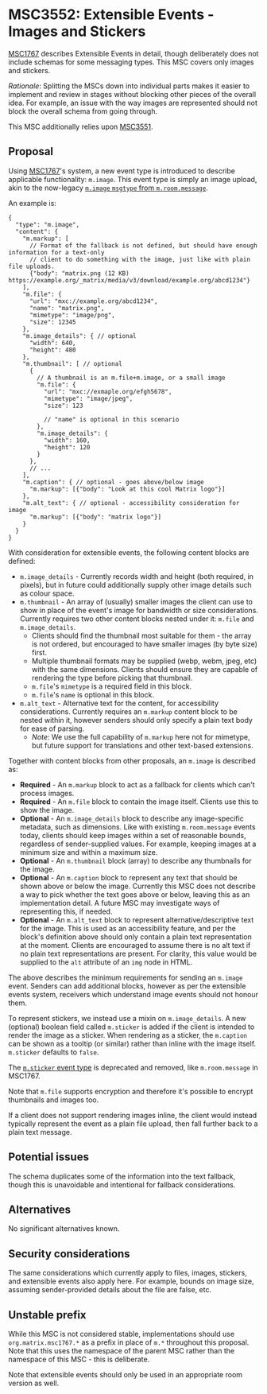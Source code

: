 # MSC3552: Extensible Events - Images and Stickers

[MSC1767](https://github.com/matrix-org/matrix-doc/pull/1767) describes Extensible Events in detail,
though deliberately does not include schemas for some messaging types. This MSC covers only images
and stickers.

*Rationale*: Splitting the MSCs down into individual parts makes it easier to implement and review in
stages without blocking other pieces of the overall idea. For example, an issue with the way images
are represented should not block the overall schema from going through.

This MSC additionally relies upon [MSC3551](https://github.com/matrix-org/matrix-doc/pull/3551).

## Proposal

Using [MSC1767](https://github.com/matrix-org/matrix-doc/pull/1767)'s system, a new event type
is introduced to describe applicable functionality: `m.image`. This event type is simply an image
upload, akin to the now-legacy [`m.image` `msgtype` from `m.room.message`](https://spec.matrix.org/v1.1/client-server-api/#mimage).

An example is:

```json5
{
  "type": "m.image",
  "content": {
    "m.markup": [
      // Format of the fallback is not defined, but should have enough information for a text-only
      // client to do something with the image, just like with plain file uploads.
      {"body": "matrix.png (12 KB) https://example.org/_matrix/media/v3/download/example.org/abcd1234"}
    ],
    "m.file": {
      "url": "mxc://example.org/abcd1234",
      "name": "matrix.png",
      "mimetype": "image/png",
      "size": 12345
    },
    "m.image_details": { // optional
      "width": 640,
      "height": 480
    },
    "m.thumbnail": [ // optional
      {
        // A thumbnail is an m.file+m.image, or a small image
        "m.file": {
          "url": "mxc://exmaple.org/efgh5678",
          "mimetype": "image/jpeg",
          "size": 123

          // "name" is optional in this scenario
        },
        "m.image_details": {
          "width": 160,
          "height": 120
        }
      },
      // ...
    ],
    "m.caption": { // optional - goes above/below image
      "m.markup": [{"body": "Look at this cool Matrix logo"}]
    },
    "m.alt_text": { // optional - accessibility consideration for image
      "m.markup": [{"body": "matrix logo"}]
    }
  }
}
```

With consideration for extensible events, the following content blocks are defined:

* `m.image_details` - Currently records width and height (both required, in pixels), but in
  future could additionally supply other image details such as colour space.
* `m.thumbnail` - An array of (usually) smaller images the client can use to show in place of
  the event's image for bandwidth or size considerations. Currently requires two other content
  blocks nested under it: `m.file` and `m.image_details`.
  * Clients should find the thumbnail most suitable for them - the array is not ordered, but
    encouraged to have smaller images (by byte size) first.
  * Multiple thumbnail formats may be supplied (webp, webm, jpeg, etc) with the same dimensions.
    Clients should ensure they are capable of rendering the type before picking that thumbnail.
  * `m.file`'s `mimetype` is a required field in this block.
  * `m.file`'s `name` is optional in this block.
* `m.alt_text` - Alternative text for the content, for accessibility considerations. Currently
  requires an `m.markup` content block to be nested within it, however senders should only
  specify a plain text body for ease of parsing.
  * *Note*: We use the full capability of `m.markup` here not for mimetype, but future support
    for translations and other text-based extensions.

Together with content blocks from other proposals, an `m.image` is described as:

* **Required** - An `m.markup` block to act as a fallback for clients which can't process images.
* **Required** - An `m.file` block to contain the image itself. Clients use this to show the image.
* **Optional** - An `m.image_details` block to describe any image-specific metadata, such as dimensions.
  Like with existing `m.room.message` events today, clients should keep images within a set of
  reasonable bounds, regardless of sender-supplied values. For example, keeping images at a minimum
  size and within a maximum size.
* **Optional** - An `m.thumbnail` block (array) to describe any thumbnails for the image.
* **Optional** - An `m.caption` block to represent any text that should be shown above or below the
  image. Currently this MSC does not describe a way to pick whether the text goes above or below,
  leaving this as an implementation detail. A future MSC may investigate ways of representing this,
  if needed.
* **Optional** - An `m.alt_text` block to represent alternative/descriptive text for the image. This
  is used as an accessibility feature, and per the block's definition above should only contain a plain
  text representation at the moment. Clients are encouraged to assume there is no alt text if no plain
  text representations are present. For clarity, this value would be supplied to the `alt` attribute
  of an `img` node in HTML.

The above describes the minimum requirements for sending an `m.image` event. Senders can add additional
blocks, however as per the extensible events system, receivers which understand image events should not
honour them.

To represent stickers, we instead use a mixin on `m.image_details`. A new (optional) boolean field
called `m.sticker` is added if the client is intended to render the image as a sticker. When rendering
as a sticker, the `m.caption` can be shown as a tooltip (or similar) rather than inline with the image
itself. `m.sticker` defaults to `false`.

The [`m.sticker` event type](https://spec.matrix.org/v1.1/client-server-api/#msticker) is deprecated
and removed, like `m.room.message` in MSC1767.

Note that `m.file` supports encryption and therefore it's possible to encrypt thumbnails and images
too.

If a client does not support rendering images inline, the client would instead typically represent
the event as a plain file upload, then fall further back to a plain text message.

## Potential issues

The schema duplicates some of the information into the text fallback, though this is unavoidable
and intentional for fallback considerations.

## Alternatives

No significant alternatives known.

## Security considerations

The same considerations which currently apply to files, images, stickers, and extensible events also
apply here. For example, bounds on image size, assuming sender-provided details about the file are
false, etc.

## Unstable prefix

While this MSC is not considered stable, implementations should use `org.matrix.msc1767.*` as a prefix in
place of `m.*` throughout this proposal. Note that this uses the namespace of the parent MSC rather than
the namespace of this MSC - this is deliberate.

Note that extensible events should only be used in an appropriate room version as well.
